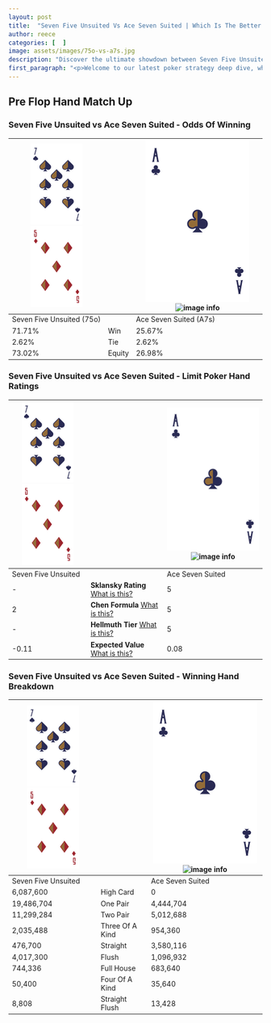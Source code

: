 ```yaml
---
layout: post
title:  "Seven Five Unsuited Vs Ace Seven Suited | Which Is The Better Hand In Poker? A Complete Guide"
author: reece
categories: [  ]
image: assets/images/75o-vs-a7s.jpg
description: "Discover the ultimate showdown between Seven Five Unsuited and Ace Seven Suited in poker! Uncover the odds, strategies, and scenarios where one hand triumphs over the other. Get ready to up your poker game with this thrilling analysis."
first_paragraph: "<p>Welcome to our latest poker strategy deep dive, where we're pitting two distinct hands against each other in a high-stakes showdown: Seven Five Unsuited vs Ace Seven Suited.</p><p>In the dynamic world of poker, every decision counts, and knowing which hand holds the upper hand is key to your success at the table.</p><p>In this article, we'll dissect these two hands, explore the scenarios where one dominates the other, and equip you with the knowledge to make strategic choices that can tip the odds in your favor.</p><p>Get ready to unravel the intriguing dynamics of these poker hands and elevate your game to new heights.</p>"
---
```




[comment]: # (sp0)

## Pre Flop Hand Match Up

<div class="table hand-ratings" markdown="1"> 



### Seven Five Unsuited vs Ace Seven Suited - Odds Of Winning


    
| ![image info](assets/images/hand1/7.png) ![image info](assets/images/hand1/5o.png) |  | ![image info](assets/images/hand2/A.png) ![image info](assets/images/hand2/7s.png) |
| -------- | -------- | -------- |
| Seven Five Unsuited (75o) |  | Ace Seven Suited (A7s) |
| 71.71% | Win | 25.67% |
| 2.62% | Tie | 2.62% |
| 73.02% | Equity | 26.98% |




[comment]: # (sp1)



### Seven Five Unsuited vs Ace Seven Suited - Limit Poker Hand Ratings


    
| ![image info](assets/images/hand1/7.png) ![image info](assets/images/hand1/5o.png) |  | ![image info](assets/images/hand2/A.png) ![image info](assets/images/hand2/7s.png) |
| -------- | -------- | -------- |
| Seven Five Unsuited |  | Ace Seven Suited |
| - | **Sklansky Rating** [What is this?](/sklansky-rating-explained) | 5 |
| 2 | **Chen Formula** [What is this?](/chen-formula-explained) | 5 |
| - | **Hellmuth Tier** [What is this?](/Hellmuth-tier-explained) | 5 |
| -0.11 | **Expected Value** [What is this?](/expected-value-explained) | 0.08 |




[comment]: # (sp2)



### Seven Five Unsuited vs Ace Seven Suited - Winning Hand Breakdown


    
| ![image info](assets/images/hand1/7.png) ![image info](assets/images/hand1/5o.png) |  | ![image info](assets/images/hand2/A.png) ![image info](assets/images/hand2/7s.png) |
| -------- | -------- | -------- |
| Seven Five Unsuited |  | Ace Seven Suited |
| 6,087,600 | High Card | 0 |
| 19,486,704 | One Pair | 4,444,704 |
| 11,299,284 | Two Pair | 5,012,688 |
| 2,035,488 | Three Of A Kind | 954,360 |
| 476,700 | Straight | 3,580,116 |
| 4,017,300 | Flush | 1,096,932 |
| 744,336 | Full House | 683,640 |
| 50,400 | Four Of A Kind | 35,640 |
| 8,808 | Straight Flush | 13,428 |




[comment]: # (sp3)



</div>

[comment]: # (sp4)



[comment]: # (sp5)

